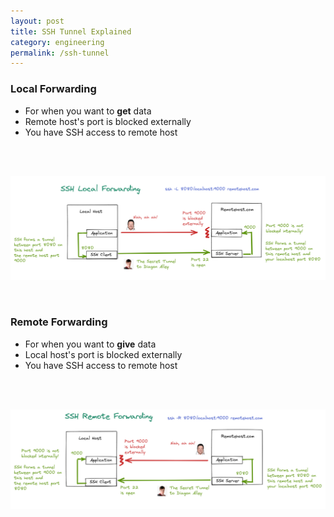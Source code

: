 ```yaml
---
layout: post
title: SSH Tunnel Explained
category: engineering
permalink: /ssh-tunnel
---
```



### Local Forwarding

* For when you want to **get** data
* Remote host's port is blocked externally
* You have SSH access to remote host
<br />
<br />

[![SSH Tunnel Diagram](/assets/images/posts/ssh-local-forwarding.png)](/assets/images/posts/ssh-local-forwarding.png)

<br />

### Remote Forwarding

* For when you want to **give** data
* Local host's port is blocked externally
* You have SSH access to remote host
<br />
<br />

[![SSH Tunnel Diagram](/assets/images/posts/ssh-remote-forwarding.png)](/assets/images/posts/ssh-remote-forwarding.png)